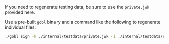 If you need to regenerate testing data, be sure to use the `private.jwk` provided here.

Use a pre-built `gobl` binary and a command like the following to regenerate individual files:

```bash
./gobl sign -k ./internal/testdata/private.jwk -i ./internal/testdata/success.json
```
